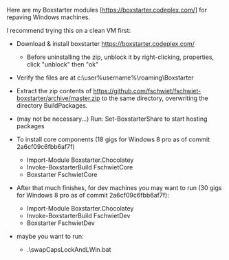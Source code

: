 
Here are my Boxstarter modules [https://boxstarter.codeplex.com/] for repaving Windows machines.

I recommend trying this on a clean VM first:

* Download & install boxstarter https://boxstarter.codeplex.com/
    * Before uninstalling the zip, unblock it by right-clicking, properties, click "unblock" then "ok"
* Verify the files are at c:\user\%username%\roaming\Boxstarter
* Extract the zip contents of https://github.com/fschwiet/fschwiet-boxstarter/archive/master.zip to the same directory, overwriting the directory BuildPackages.
* (may not be necessary...) Run: Set-BoxstarterShare to start hosting packages

* To install core components (18 gigs for Windows 8 pro as of commit 2a6cf09c6fbb6af7f)
    * Import-Module Boxstarter.Chocolatey
    * Invoke-BoxstarterBuild FschwietCore
    * Boxstarter FschwietCore

* After that much finishes, for dev machines you may want to run (30 gigs for Windows 8 pro as of commit 2a6cf09c6fbb6af7f):
    * Import-Module Boxstarter.Chocolatey
    * Invoke-BoxstarterBuild FschwietDev
    * Boxstarter FschwietDev
    
* maybe you want to run:
    * .\swapCapsLockAndLWin.bat


